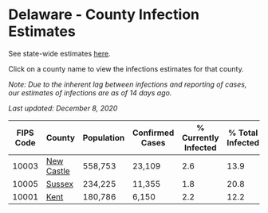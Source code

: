 # Delaware - County Infection Estimates

See state-wide estimates [here](/infections/us-de).

Click on a county name to view the infections estimates for that county.

*Note: Due to the inherent lag between infections and reporting of cases, our estimates of infections are as of 14 days ago.*

*Last updated: December 8, 2020*

|   FIPS Code |                   County |   Population |   Confirmed Cases |   % Currently Infected |   % Total Infected |
|-------------|--------------------------|--------------|-------------------|------------------------|--------------------|
|       10003 | [New Castle](new-castle) |      558,753 |            23,109 |                    2.6 |               13.9 |
|       10005 |         [Sussex](sussex) |      234,225 |            11,355 |                    1.8 |               20.8 |
|       10001 |             [Kent](kent) |      180,786 |             6,150 |                    2.2 |               12.2 |